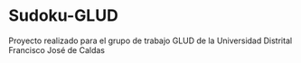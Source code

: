 # Sudoku-GLUD
Proyecto realizado para el grupo de trabajo GLUD de la Universidad Distrital Francisco José de Caldas
